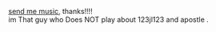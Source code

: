  [send me music](https://joel.123guestbook.com/), thanks!!!!   
im That guy who Does NOT play about 123jl123 and apostle  .
